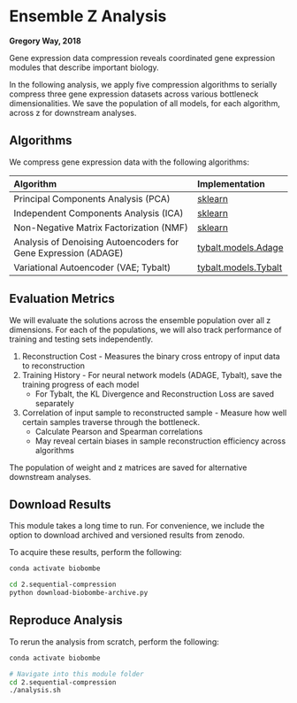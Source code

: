 # Ensemble Z Analysis

**Gregory Way, 2018**

Gene expression data compression reveals coordinated gene expression modules that describe important biology.

In the following analysis, we apply five compression algorithms to serially compress three gene expression datasets across various bottleneck dimensionalities.
We save the population of all models, for each algorithm, across z for downstream analyses.

## Algorithms

We compress gene expression data with the following algorithms:

| Algorithm | Implementation |
| :-------- | :------------- |
| Principal Components Analysis (PCA) | [sklearn](http://scikit-learn.org/stable/modules/generated/sklearn.decomposition.PCA.html) |
| Independent Components Analysis (ICA) | [sklearn](http://scikit-learn.org/stable/modules/generated/sklearn.decomposition.FastICA.html) |
| Non-Negative Matrix Factorization (NMF) | [sklearn](http://scikit-learn.org/stable/modules/generated/sklearn.decomposition.NMF.html) |
| Analysis of Denoising Autoencoders for Gene Expression (ADAGE) | [tybalt.models.Adage](https://github.com/greenelab/tybalt/blob/master/tybalt/models.py#L284)
| Variational Autoencoder (VAE; Tybalt) | [tybalt.models.Tybalt](https://github.com/greenelab/tybalt/blob/master/tybalt/models.py#L25)

## Evaluation Metrics

We will evaluate the solutions across the ensemble population over all z dimensions.
For each of the populations, we will also track performance of training and testing sets independently.

1. Reconstruction Cost - Measures the binary cross entropy of input data to reconstruction
2. Training History - For neural network models (ADAGE, Tybalt), save the training progress of each model
   * For Tybalt, the KL Divergence and Reconstruction Loss are saved separately
3. Correlation of input sample to reconstructed sample - Measure how well certain samples traverse through the bottleneck.
   * Calculate Pearson and Spearman correlations
   * May reveal certain biases in sample reconstruction efficiency across algorithms

The population of weight and z matrices are saved for alternative downstream analyses.

## Download Results

This module takes a long time to run.
For convenience, we include the option to download archived and versioned results from zenodo.

To acquire these results, perform the following:

```bash
conda activate biobombe

cd 2.sequential-compression
python download-biobombe-archive.py
```

## Reproduce Analysis

To rerun the analysis from scratch, perform the following:

```bash
conda activate biobombe

# Navigate into this module folder
cd 2.sequential-compression
./analysis.sh
```
